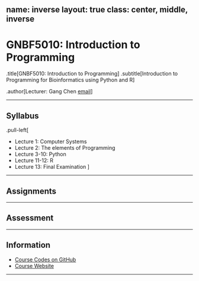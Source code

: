 name: inverse
layout: true
class: center, middle, inverse
---
# GNBF5010: Introduction to Programming
.title[GNBF5010: Introduction to Programming]
.subtitle[Introduction to Programming for Bioinformatics using Python and R]

.author[Lecturer: Gang Chen [email](chengangcs@gmail.com)]

---

## Syllabus
.pull-left[
* Lecture 1: Computer Systems
* Lecture 2: The elements of Programming
* Lecture 3-10: Python
* Lecture 11-12: R
* Lecture 13: Final Examination
]
---
## Assignments

---
## Assessment

---
## Information
* [Course Codes on GitHub](https://github.com/gangchen/CUHK-I2P/)
* [Course Website](https://gangchen.github.io/CUHK-I2P/index.html)
---

